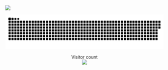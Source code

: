
<!---
xiaolongmr/xiaolongmr is a ✨ special ✨ repository because its `README.md` (this file) appears on your GitHub profile.
You can click the Preview link to take a look at your changes.
--->
<!-- ![github stats](https://github-readme-stats.vercel.app/api?username=xiaolongmr&theme=gruvbox) -->
<img align='center' src="https://readme-typing-svg.herokuapp.com/?lines=中华人民共和国万岁！"/>

<a href=#><img src="暂不需要.svg"></a>

<p align="center"> 
  Visitor count<br>
  <img src="https://profile-counter.glitch.me/xiaolongmr/count.svg" />
</p>


<div class="js-yearly-contributions">
  
<div class="position-relative">

  

      

